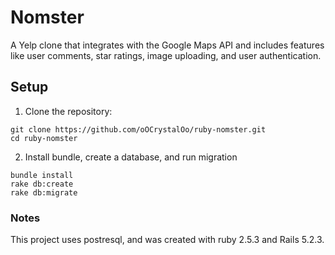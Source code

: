# Nomster

A Yelp clone that integrates with the Google Maps API and includes features like user comments, star ratings, image uploading, and user authentication.

## Setup
1. Clone the repository:
``` 
git clone https://github.com/oOCrystalOo/ruby-nomster.git
cd ruby-nomster
```
	
2. Install bundle, create a database, and run migration
``` 
bundle install
rake db:create
rake db:migrate
```
	
### Notes
This project uses postresql, and was created with ruby 2.5.3 and Rails 5.2.3. 